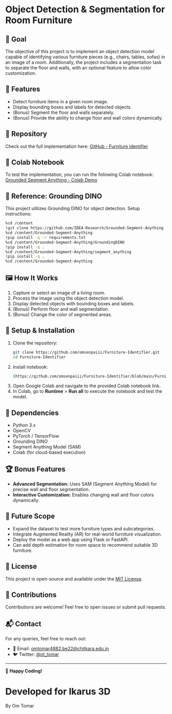 # Object Detection & Segmentation for Room Furniture

## 🎯 Goal
The objective of this project is to implement an object detection model capable of identifying various furniture pieces (e.g., chairs, tables, sofas) in an image of a room. Additionally, the project includes a segmentation task to separate the floor and walls, with an optional feature to allow color customization.

## 🚀 Features
- Detect furniture items in a given room image.
- Display bounding boxes and labels for detected objects.
- (Bonus) Segment the floor and walls separately.
- (Bonus) Provide the ability to change floor and wall colors dynamically.

## 🔗 Repository
Check out the full implementation here:
[GitHub - Furniture Identifier](https://github.com/omsenpaiii/Furniture-Identifier/tree/main)

## 🔗 Colab Notebook
To test the implementation, you can run the following Colab notebook:
[Grounded Segment Anything - Colab Demo](https://colab.research.google.com/drive/1aetDNZIxurcjn5SMbmby0ctPMlNd7Iat?usp=sharing)

## 🔗 Reference: Grounding DINO
This project utilizes Grounding DINO for object detection. Setup instructions:
```bash
%cd /content
!git clone https://github.com/IDEA-Research/Grounded-Segment-Anything
%cd /content/Grounded-Segment-Anything
!pip install -q -r requirements.txt
%cd /content/Grounded-Segment-Anything/GroundingDINO
!pip install -q .
%cd /content/Grounded-Segment-Anything/segment_anything
!pip install -q .
%cd /content/Grounded-Segment-Anything
```

## 🖼️ How It Works
1. Capture or select an image of a living room.
2. Process the image using the object detection model.
3. Display detected objects with bounding boxes and labels.
4. (Bonus) Perform floor and wall segmentation.
5. (Bonus) Change the color of segmented areas.

## 🔧 Setup & Installation
1. Clone the repository:
   ```bash
   git clone https://github.com/omsenpaiii/Furniture-Identifier.git
   cd Furniture-Identifier
   ```
2. Install notebook:
   ```bash
   (https://github.com/omsenpaiii/Furniture-Identifier/blob/main/Furniture_Identifier.ipynb)
   ```
3. Open Google Colab and navigate to the provided Colab notebook link.
4. In Colab, go to **Runtime** > **Run all** to execute the notebook and test the model.

## 📌 Dependencies
- Python 3.x
- OpenCV
- PyTorch / TensorFlow
- Grounding DINO
- Segment Anything Model (SAM)
- Colab (for cloud-based execution)

## 🏆 Bonus Features
- **Advanced Segmentation:** Uses SAM (Segment Anything Model) for precise wall and floor segmentation.
- **Interactive Customization:** Enables changing wall and floor colors dynamically.

## 🔮 Future Scope
- Expand the dataset to test more furniture types and subcategories.
- Integrate Augmented Reality (AR) for real-world furniture visualization.
- Deploy the model as a web app using Flask or FastAPI.
- Can add depth estimation for room space to recommend suitable 3D furniture.

## 📜 License
This project is open-source and available under the [MIT License](LICENSE).

## 🤝 Contributions
Contributions are welcome! Feel free to open issues or submit pull requests.

## 📬 Contact
For any queries, feel free to reach out:
- 📧 Email: omtomar4882.be22@chitkara.edu.in
- 🐦 Twitter: [@ot_tomar](https://x.com/ot_tomar)

---
🚀 **Happy Coding!**

# Developed for Ikarus 3D
By Om Tomar
